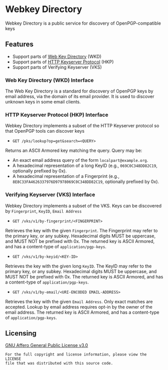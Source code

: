 Webkey Directory
================
Webkey Directory is a public service for discovery of OpenPGP-compatible keys

## Features
- Support parts of [Web Key Directory](https://datatracker.ietf.org/doc/draft-koch-openpgp-webkey-service) (WKD)
- Support parts of [HTTP Keyserver Protocol](https://datatracker.ietf.org/doc/html/draft-gallagher-openpgp-hkp) (HKP)
- Support parts of Verifying Keyserver (VKS)

### Web Key Directory (WKD) Interface
The Web Key Directory is a standard for discovery of OpenPGP keys by email address,
via the domain of its email provider. It is used to discover unknown keys in some email clients.

### HTTP Keyserver Protocol (HKP) Interface
Webkey Directory implements a subset of the HTTP Keyserver protocol so that OpenPGP tools can discover keys
* `GET /pks/lookup?op=get&search=<QUERY>`

Returns an ASCII Armored key matching the query. Query may be:
* An exact email address query of the form `localpart@example.org`.
* A hexadecimal representation of a long KeyID (e.g., `069C0C348DD82C19`, optionally prefixed by 0x).
* A hexadecimal representation of a Fingerprint (e.g., `8E8C33FA4626337976D97978069C0C348DD82C19`,
  optionally prefixed by 0x).

### Verifying Keyserver (VKS) Interface
Webkey Directory implements a subset of the VKS.
Keys can be discovered by `Fingerprint`, `KeyID`, `Email Address`

* `GET /vks/v1/by-fingerprint/<FINGERPRINT>`

Retrieves the key with the given `Fingerprint`.
The Fingerprint may refer to the primary key, or any subkey.
Hexadecimal digits MUST be uppercase, and MUST NOT be prefixed with 0x.
The returned key is ASCII Armored, and has a content-type of `application/pgp-keys`.

* `GET /vks/v1/by-keyid/<KEY-ID>`

Retrieves the key with the given long `KeyID`.
The KeyID may refer to the primary key, or any subkey.
Hexadecimal digits MUST be uppercase, and MUST NOT be prefixed with 0x.
The returned key is ASCII Armored, and has a content-type of `application/pgp-keys`.

* `GET /vks/v1/by-email/<URI-ENCODED EMAIL-ADDRESS>`

Retrieves the key with the given `Email Address`. Only exact matches are accepted.
Lookup by email address requires opt-in by the owner of the email address.
The returned key is ASCII Armored, and has a content-type of `application/pgp-keys`.

## Licensing
[GNU Affero General Public License v3.0](LICENSE)

    For the full copyright and license information, please view the LICENSE
    file that was distributed with this source code.
